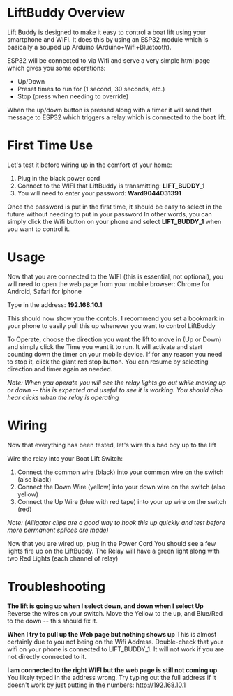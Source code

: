 # LiftBuddy Overview
Lift Buddy is designed to make it easy to control a boat lift using your smartphone and WIFI.
It does this by using an ESP32 module which is basically a souped up Arduino (Arduino+Wifi+Bluetooth).

ESP32 will be connected to via Wifi and serve a very simple html page which gives you some operations:
- Up/Down
- Preset times to run for (1 second, 30 seconds, etc.)
- Stop (press when needing to override)

When the up/down button is pressed along with a timer it will send that message to ESP32 which triggers
a relay which is connected to the boat lift.


# First Time Use
Let's test it before wiring up in the comfort of your home:
1. Plug in the black power cord
2. Connect to the WIFI that LiftBuddy is transmitting: **LIFT_BUDDY_1**
3. You will need to enter your password: **Ward9044031391**

Once the password is put in the first time, it should be easy to select in the future without needing to put in your password
In other words, you can simply click the Wifi button on your phone and select **LIFT_BUDDY_1** when you want to control it.

# Usage
Now that you are connected to the WIFI (this is essential, not optional), you will need to open the web page from your
mobile browser: Chrome for Android, Safari for Iphone

Type in the address: **192.168.10.1**

This should now show you the contols. I recommend you set a bookmark in your phone to easily pull this up whenever you want
to control LiftBuddy

To Operate, choose the direction you want the lift to move in (Up or Down) and simply click the Time you want it to run.
It will activate and start counting down the timer on your mobile device. If for any reason you need to stop it, click
the giant red stop button. You can resume by selecting direction and timer again as needed.

*Note: When you operate you will see the relay lights go out while moving up or down -- this is expected and useful to see it is working. You should also hear clicks when the relay is operating*

# Wiring
Now that everything has been tested, let's wire this bad boy up to the lift

Wire the relay into your Boat Lift Switch: 
1. Connect the common wire (black) into your common wire on the switch (also black)
2. Connect the Down Wire (yellow) into your down wire on the switch (also yellow)
3. Connect the Up Wire (blue with red tape) into your up wire on the switch (red)

*Note: (Alligator clips are a good way to hook this up quickly and test before more permanent splices are made)*

Now that you are wired up, plug in the Power Cord
You should see a few lights fire up on the LiftBuddy. The Relay will have a green light along with two Red Lights (each channel of relay)

# Troubleshooting
**The lift is going up when I select down, and down when I select Up**
Reverse the wires on your switch. Move the Yellow to the up, and Blue/Red to the down -- this should fix it.

**When I try to pull up the Web page but nothing shows up**
This is almost certainly due to you not being on the Wifi Address. Double-check that your wifi on your phone is connected to LIFT_BUDDY_1.
It will not work if you are not directly connected to it.

**I am connected to the right WIFI but the web page is still not coming up**
You likely typed in the address wrong. Try typing out the full address if it doesn't work by just putting in the numbers: http://192.168.10.1

